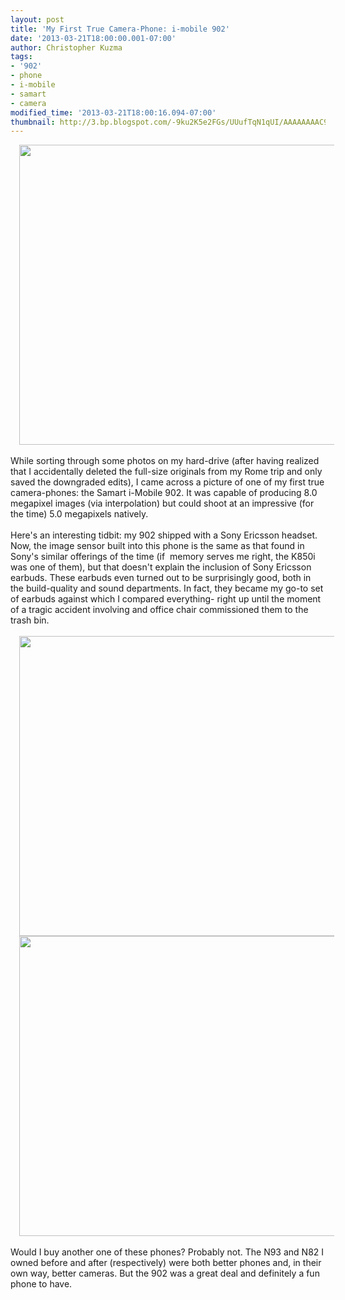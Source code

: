 ```yaml
---
layout: post
title: 'My First True Camera-Phone: i-mobile 902'
date: '2013-03-21T18:00:00.001-07:00'
author: Christopher Kuzma
tags:
- '902'
- phone
- i-mobile
- samart
- camera
modified_time: '2013-03-21T18:00:16.094-07:00'
thumbnail: http://3.bp.blogspot.com/-9ku2K5e2FGs/UUufTqN1qUI/AAAAAAAAC9M/1wsHQ9651as/s72-c/DSCF0633.JPG
---
```


<div class="separator" style="clear: both; text-align: center;"><a href="http://3.bp.blogspot.com/-9ku2K5e2FGs/UUufTqN1qUI/AAAAAAAAC9M/1wsHQ9651as/s1600/DSCF0633.JPG" imageanchor="1" style="margin-left: 1em; margin-right: 1em;"><img border="0" height="480" src="http://3.bp.blogspot.com/-9ku2K5e2FGs/UUufTqN1qUI/AAAAAAAAC9M/1wsHQ9651as/s640/DSCF0633.JPG" width="640" /></a></div><br />While sorting through some photos on my hard-drive (after having realized that I accidentally deleted the full-size originals from my Rome trip and only saved the downgraded edits), I came across a picture of one of my first true camera-phones: the Samart i-Mobile 902. It was capable of producing 8.0 megapixel images (via interpolation) but could shoot at an impressive (for the time) 5.0 megapixels natively.<br /><br />Here's an interesting tidbit: my 902 shipped with a Sony Ericsson headset. Now, the image sensor built into this phone is the same as that found in Sony's similar offerings of the time (if &nbsp;memory serves me right, the K850i was one of them), but that doesn't explain the inclusion of Sony Ericsson earbuds. These earbuds even turned out to be surprisingly good, both in the build-quality and sound departments. In fact, they became my go-to set of earbuds against which I compared everything- right up until the moment of a tragic accident involving and office chair commissioned them to the trash bin.<br /><br /><div class="separator" style="clear: both; text-align: center;"><a href="http://4.bp.blogspot.com/-rU7wvPlzooE/UUujqvtheUI/AAAAAAAAC9U/v0lke1YdyhA/s1600/DSCF1192.JPG" imageanchor="1" style="margin-left: 1em; margin-right: 1em;"><img border="0" height="480" src="http://4.bp.blogspot.com/-rU7wvPlzooE/UUujqvtheUI/AAAAAAAAC9U/v0lke1YdyhA/s640/DSCF1192.JPG" width="640" /></a></div><div class="separator" style="clear: both; text-align: center;"><a href="http://4.bp.blogspot.com/-_DrHy5tmC4I/UUupdWEiP0I/AAAAAAAAC9c/HSSeNM9lsh4/s1600/DSCF0634.JPG" imageanchor="1" style="margin-left: 1em; margin-right: 1em;"><img border="0" height="480" src="http://4.bp.blogspot.com/-_DrHy5tmC4I/UUupdWEiP0I/AAAAAAAAC9c/HSSeNM9lsh4/s640/DSCF0634.JPG" width="640" /></a></div><br />Would I buy another one of these phones? Probably not. The N93 and N82 I owned before and after (respectively) were both better phones and, in their own way, better cameras. But the 902 was a great deal and definitely a fun phone to have.